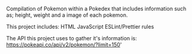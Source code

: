 Compilation of Pokemon within a Pokedex that includes information such as; height, weight and a image of each pokemon.

This project includes:
HTML
JavaScript
ESLint/Prettier rules 

The API this project uses to gather it's information is:
https://pokeapi.co/api/v2/pokemon/?limit=150'